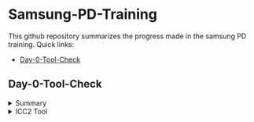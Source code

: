 # Samsung-PD-Training
This github repository summarizes the progress made in the samsung PD training. Quick links:

- [Day-0-Tool-Check](#day-0-Tool-Check)
  
## Day-0-Tool-Check
<details>
 <summary> Summary </summary>
Tool Check done for:
  >icc2_shell
  >pt_shell
  >dc_shell
  >lc_shell
  >Yosys
  >Gtkwave
  >Iverilog
</details>	
	
<details>
 <summary> ICC2 Tool </summary>

     
Below is the screenshot showing sucessful launch of icc2_shell:

<img width="900" alt="icc2.png" src="https://github.com/05TharunKM/Samsung-PD-Training-/blob/d3f654d104aeaca72a38bb2f0c068ce9d3f04c39/iic2.jpg">
</details>

